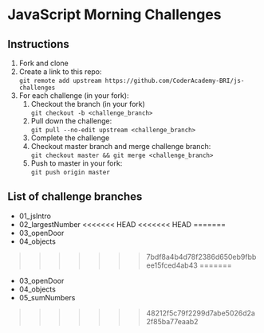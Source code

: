 # JavaScript Morning Challenges

## Instructions
1. Fork and clone
2. Create a link to this repo: <br/>
   `git remote add upstream https://github.com/CoderAcademy-BRI/js-challenges`
3. For each challenge (in your fork):
    1. Checkout the branch (in your fork)<br/>
     `git checkout -b <challenge_branch>`
    3. Pull down the challenge: <br/>
     `git pull --no-edit upstream <challenge_branch>`
    4. Complete the challenge
    5. Checkout master branch and merge challenge branch:<br/>
    `git checkout master && git merge <challenge_branch>`
    1. Push to master in your fork:<br/>
     `git push origin master`

## List of challenge branches
* 01_jsIntro
* 02_largestNumber
<<<<<<< HEAD
<<<<<<< HEAD
=======
* 03_openDoor
* 04_objects
>>>>>>> 7bdf8a4b4d78f2386d650eb9fbbee15fced4ab43
=======
* 03_openDoor
* 04_objects
* 05_sumNumbers
>>>>>>> 48212f5c79f2299d7abe5026d2a2f85ba77eaab2
